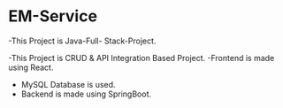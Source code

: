 # EM-Service
-This Project is Java-Full- Stack-Project.

-This Project is CRUD & API Integration Based Project.
-Frontend is made using React.
- MySQL Database is used.
- Backend is made using SpringBoot.
